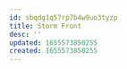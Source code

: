 ```yaml
---
id: sbqdg1q57rp7b4w9uo3tyzp
title: Storm Front
desc: ''
updated: 1655573850255
created: 1655573850255
---
```


